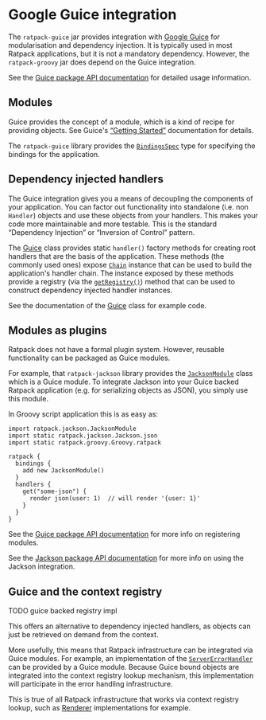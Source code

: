 # Google Guice integration

The `ratpack-guice` jar provides integration with [Google Guice](https://code.google.com/p/google-guice/) for modularisation and dependency injection.
It is typically used in most Ratpack applications, but it is not a mandatory dependency.
However, the `ratpack-groovy` jar does depend on the Guice integration.

See the [Guice package API documentation](api/ratpack/guice/package-summary.html) for detailed usage information.

## Modules

Guice provides the concept of a module, which is a kind of recipe for providing objects.
See Guice's [“Getting Started”](https://code.google.com/p/google-guice/wiki/GettingStarted) documentation for details.

The `ratpack-guice` library provides the [`BindingsSpec`](api/ratpack/guice/BindingsSpec.html) type for specifying the bindings for the application.

## Dependency injected handlers

The Guice integration gives you a means of decoupling the components of your application.
You can factor out functionality into standalone (i.e. non `Handler`) objects and use these objects from your handlers.
This makes your code more maintainable and more testable.
This is the standard “Dependency Injection” or “Inversion of Control” pattern.

The [Guice](api/ratpack/guice/Guice.html) class provides static `handler()` factory methods for creating root handlers that are the basis of the application.
These methods (the commonly used ones) expose [`Chain`](api/ratpack/handling/Chain.html) instance that can be used to build the application's handler chain.
The instance exposed by these methods provide a registry (via the [`getRegistry()`](api/ratpack/handling/Chain.html#getRegistry--)) method that can be used
to construct dependency injected handler instances.

See the documentation of the [Guice](api/ratpack/guice/Guice.html) class for example code.

## Modules as plugins

Ratpack does not have a formal plugin system. However, reusable functionality can be packaged as Guice modules.

For example, that `ratpack-jackson` library provides the [`JacksonModule`](api/ratpack/jackson/JacksonModule.html) class which is a Guice module.
To integrate Jackson into your Guice backed Ratpack application (e.g. for serializing objects as JSON), you simply use this module.

In Groovy script application this is as easy as:

```language-groovy groovy-ratpack
import ratpack.jackson.JacksonModule
import static ratpack.jackson.Jackson.json
import static ratpack.groovy.Groovy.ratpack

ratpack {
  bindings {
    add new JacksonModule()
  }
  handlers {
    get("some-json") {
      render json(user: 1)  // will render '{user: 1}'
    }
  }
}
```

See the [Guice package API documentation](api/ratpack/guice/package-summary.html) for more info on registering modules.

See the [Jackson package API documentation](api/ratpack/jackson/package-summary.html) for more info on using the Jackson integration.

## Guice and the context registry

TODO guice backed registry impl

This offers an alternative to dependency injected handlers, as objects can just be retrieved on demand from the context.

More usefully, this means that Ratpack infrastructure can be integrated via Guice modules.
For example, an implementation of the [`ServerErrorHandler`](api/ratpack/error/ServerErrorHandler.html) can be provided by a Guice module.
Because Guice bound objects are integrated into the context registry lookup mechanism, this implementation will participate in the error handling infrastructure.

This is true of all Ratpack infrastructure that works via context registry lookup, such as [Renderer](api/ratpack/render/Renderer.html) implementations for example.